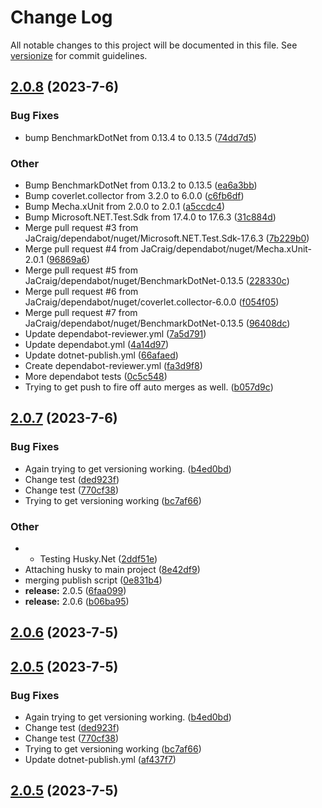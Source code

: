 # Change Log

All notable changes to this project will be documented in this file. See [versionize](https://github.com/versionize/versionize) for commit guidelines.

<a name="2.0.8"></a>
## [2.0.8](https://www.github.com/JaCraig/FastActivator/releases/tag/v2.0.8) (2023-7-6)

### Bug Fixes

* bump BenchmarkDotNet from 0.13.4 to 0.13.5 ([74dd7d5](https://www.github.com/JaCraig/FastActivator/commit/74dd7d5fba690b3fb40316003d0b5927ed57a93a))

### Other

* Bump BenchmarkDotNet from 0.13.2 to 0.13.5 ([ea6a3bb](https://www.github.com/JaCraig/FastActivator/commit/ea6a3bb34470a6b735829140ba9e4b05ae120daf))
* Bump coverlet.collector from 3.2.0 to 6.0.0 ([c6fb6df](https://www.github.com/JaCraig/FastActivator/commit/c6fb6dfb36ea799f4c3d2fb8d391e60601e81a31))
* Bump Mecha.xUnit from 2.0.0 to 2.0.1 ([a5ccdc4](https://www.github.com/JaCraig/FastActivator/commit/a5ccdc44fbd2fafff446f0f6311141c2e39c26b3))
* Bump Microsoft.NET.Test.Sdk from 17.4.0 to 17.6.3 ([31c884d](https://www.github.com/JaCraig/FastActivator/commit/31c884d2231af4bc6f207ebb298333f073dc1630))
* Merge pull request #3 from JaCraig/dependabot/nuget/Microsoft.NET.Test.Sdk-17.6.3 ([7b229b0](https://www.github.com/JaCraig/FastActivator/commit/7b229b036efe5746c6654f3237f286f7f1d6d688))
* Merge pull request #4 from JaCraig/dependabot/nuget/Mecha.xUnit-2.0.1 ([96869a6](https://www.github.com/JaCraig/FastActivator/commit/96869a6bedf4fa7fe9069c01847643b120a70ca8))
* Merge pull request #5 from JaCraig/dependabot/nuget/BenchmarkDotNet-0.13.5 ([228330c](https://www.github.com/JaCraig/FastActivator/commit/228330c6bf73123f9a8d886208fa53c0b52daf80))
* Merge pull request #6 from JaCraig/dependabot/nuget/coverlet.collector-6.0.0 ([f054f05](https://www.github.com/JaCraig/FastActivator/commit/f054f05bffcb4b8d52f35e0a861d82d3a1043ef4))
* Merge pull request #7 from JaCraig/dependabot/nuget/BenchmarkDotNet-0.13.5 ([96408dc](https://www.github.com/JaCraig/FastActivator/commit/96408dca57173a4bcf632e0ce0c75ac1c92e699f))
* Update dependabot-reviewer.yml ([7a5d791](https://www.github.com/JaCraig/FastActivator/commit/7a5d7913388cdb5a8b078101da633b878ae9d6a3))
* Update dependabot.yml ([4a14d97](https://www.github.com/JaCraig/FastActivator/commit/4a14d976a96515761a4225af7102e8d380ffb152))
* Update dotnet-publish.yml ([66afaed](https://www.github.com/JaCraig/FastActivator/commit/66afaed7771090a30738671b60240e9d909841ae))
* Create dependabot-reviewer.yml ([fa3d9f8](https://www.github.com/JaCraig/FastActivator/commit/fa3d9f8a0f21d1d20ccf2c71667f177bf99b5e58))
* More dependabot tests ([0c5c548](https://www.github.com/JaCraig/FastActivator/commit/0c5c5489372d9fe4bdf7683870f7de59372ff664))
* Trying to get push to fire off auto merges as well. ([b057d9c](https://www.github.com/JaCraig/FastActivator/commit/b057d9c1991d3c092822d4cd4c76ba791df84976))

<a name="2.0.7"></a>
## [2.0.7](https://www.github.com/JaCraig/FastActivator/releases/tag/v2.0.7) (2023-7-6)

### Bug Fixes

* Again trying to get versioning working. ([b4ed0bd](https://www.github.com/JaCraig/FastActivator/commit/b4ed0bd874e45b5d2bf7135314c12eb5865ebc8d))
* Change test ([ded923f](https://www.github.com/JaCraig/FastActivator/commit/ded923fc3df0b302323d1902350490840bbcd33f))
* Change test ([770cf38](https://www.github.com/JaCraig/FastActivator/commit/770cf385c6d266f7eddc4bee1282786ed3a9fdff))
* Trying to get versioning working ([bc7af66](https://www.github.com/JaCraig/FastActivator/commit/bc7af66f40c55c294594280a88076205f9bab7c4))

### Other

* - Testing Husky.Net ([2ddf51e](https://www.github.com/JaCraig/FastActivator/commit/2ddf51e28532f13ba52318cbed3f88ab08b3315a))
* Attaching husky to main project ([8e42df9](https://www.github.com/JaCraig/FastActivator/commit/8e42df97c5b7603c3f855d151fee90ff834ed729))
* merging publish script ([0e831b4](https://www.github.com/JaCraig/FastActivator/commit/0e831b48c8ead780ca4c2d989cf16815b16ace7d))
* **release:** 2.0.5 ([6faa099](https://www.github.com/JaCraig/FastActivator/commit/6faa099b337aa25d79317c76d65243728fec98d7))
* **release:** 2.0.6 ([b06ba95](https://www.github.com/JaCraig/FastActivator/commit/b06ba95f9d251dfbcf903cdcb866b445741b5860))

<a name="2.0.6"></a>
## [2.0.6](https://www.github.com/JaCraig/FastActivator/releases/tag/v2.0.6) (2023-7-5)

<a name="2.0.5"></a>
## [2.0.5](https://www.github.com/JaCraig/FastActivator/releases/tag/v2.0.5) (2023-7-5)

### Bug Fixes

* Again trying to get versioning working. ([b4ed0bd](https://www.github.com/JaCraig/FastActivator/commit/b4ed0bd874e45b5d2bf7135314c12eb5865ebc8d))
* Change test ([ded923f](https://www.github.com/JaCraig/FastActivator/commit/ded923fc3df0b302323d1902350490840bbcd33f))
* Change test ([770cf38](https://www.github.com/JaCraig/FastActivator/commit/770cf385c6d266f7eddc4bee1282786ed3a9fdff))
* Trying to get versioning working ([bc7af66](https://www.github.com/JaCraig/FastActivator/commit/bc7af66f40c55c294594280a88076205f9bab7c4))
* Update dotnet-publish.yml ([af437f7](https://www.github.com/JaCraig/FastActivator/commit/af437f7b8e821636492ce02ac3cce334afc62d1c))

<a name="2.0.5"></a>
## [2.0.5](https://www.github.com/JaCraig/FastActivator/releases/tag/v2.0.5) (2023-7-5)

